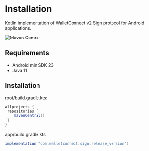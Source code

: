 # Installation

Kotlin implementation of WalletConnect v2 Sign protocol for Android applications.

![Maven Central](https://img.shields.io/maven-central/v/com.walletconnect/sign)

## Requirements

* Android min SDK 23
* Java 11

## Installation
root/build.gradle.kts:
```gradle
allprojects {
 repositories {
    mavenCentral()
 }
}
```

app/build.gradle.kts

```gradle
implementation("com.walletconnect:sign:release_version")
```